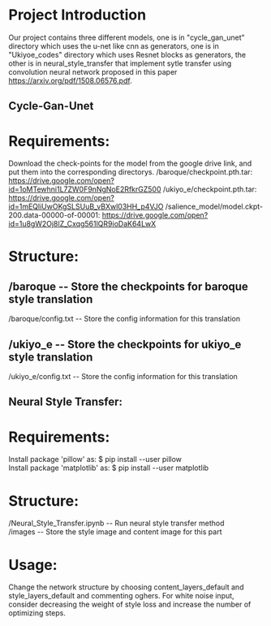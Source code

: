 # Project Introduction
Our project contains three different models, one is in "cycle_gan_unet" directory which uses the u-net like cnn as generators, one is in "Ukiyoe_codes" directory which uses Resnet blocks as generators, the other is in neural_style_transfer that implement sytle transfer using convolution neural network proposed in this paper https://arxiv.org/pdf/1508.06576.pdf.

## Cycle-Gan-Unet
 Requirements:
=================
Download the check-points for the model from the google drive link, and put them into the corresponding directorys.
/baroque/checkpoint.pth.tar: https://drive.google.com/open?id=1oMTewhni1L7ZW0F9nNgNoE2RfkrGZ500
/ukiyo_e/checkpoint.pth.tar: https://drive.google.com/open?id=1mEQliUwOKgSLSUuB_vBXwl03HH_p4VJO
/salience_model/model.ckpt-200.data-00000-of-00001: https://drive.google.com/open?id=1u8gW2Oj8lZ_Cxqg561lQR9ioDaK64LwX

 Structure:
=========================
/baroque                         -- Store the checkpoints for baroque style translation
-------------
/baroque/config.txt              -- Store the config information for this translation

/ukiyo_e                             -- Store the checkpoints for ukiyo_e style translation
----------------
/ukiyo_e/config.txt                  -- Store the config information for this translation


## Neural Style Transfer: 
 Requirements: 
=========================================================================================
Install package 'pillow' as: $ pip install --user pillow <br/>
Install package 'matplotlib' as: $ pip install --user matplotlib

 Structure:
=========================================================================================
/Neural_Style_Transfer.ipynb      -- Run neural style transfer method<br/>
/images                          -- Store the style image and content image for this part

 Usage:
=========================================================================================
Change the network structure by choosing content_layers_default and style_layers_default 
and commenting oghers. For white noise input, consider decreasing the weight of style
loss and increase the number of optimizing steps. 


